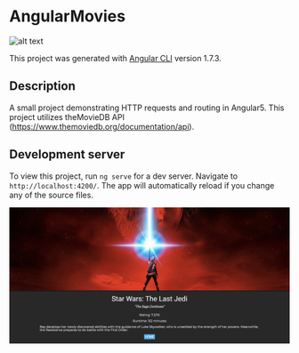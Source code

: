 # AngularMovies

![alt text](https://github.com/ebui91/angular5-movies/blob/master/src/assets/images/detailed.png)

This project was generated with [Angular CLI](https://github.com/angular/angular-cli) version 1.7.3.

## Description
A small project demonstrating HTTP requests and routing in Angular5. This project utilizes theMovieDB API (https://www.themoviedb.org/documentation/api). 

## Development server

To view this project, run `ng serve` for a dev server. Navigate to `http://localhost:4200/`. The app will automatically reload if you change any of the source files.

![alt text](https://github.com/ebui91/angular5-movies/blob/master/src/assets/images/home.png)


